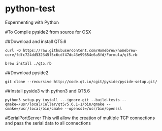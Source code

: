 # python-test
Expermenting with Python

#To Compile pyside2 from source for OSX

##Download and install QT5.6
```
curl -O https://raw.githubusercontent.com/Homebrew/homebrew-core/fdfc724dd532345f5c6cdf47dc43e99654e6a5fd/Formula/qt5.rb
```
```
brew install ./qt5.rb
```
##Download pyside2
```
git clone --recursive http://code.qt.io/cgit/pyside/pyside-setup.git/
```

##Install pyside3 with python3 and QT5.6
```
python3 setup.py install ---ignore-git --build-tests --qmake=/usr/local/Cellar/qt5/5.6.1-1/bin/qmake --cmake=/usr/local/bin/cmake --openssl=/usr/bin/openssl
```



#SerialPortServer
This will allow the creation of multiple TCP connections and pass the serial data to all connections 
